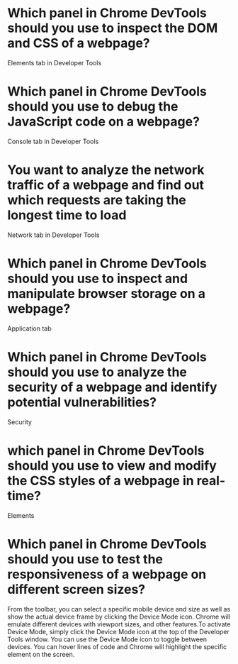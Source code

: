  # Which panel in Chrome DevTools should you use to inspect the DOM and CSS of a webpage?
 Elements tab in Developer Tools
 # Which panel in Chrome DevTools should you use to debug the JavaScript code on a webpage?
 Console tab in Developer Tools
 # You want to analyze the network traffic of a webpage and find out which requests are taking the longest time to load
 Network tab in Developer Tools
 # Which panel in Chrome DevTools should you use to inspect and manipulate browser storage on a webpage?
 Application tab
 # Which panel in Chrome DevTools should you use to analyze the security of a webpage and identify potential vulnerabilities?
 Security
 # which panel in Chrome DevTools should you use to view and modify the CSS styles of a webpage in real-time?
 Elements
 # Which panel in Chrome DevTools should you use to test the responsiveness of a webpage on different screen sizes?
 From the toolbar, you can select a specific mobile device and size as well as show the actual device frame by clicking the Device Mode  icon. Chrome will emulate different devices with viewport sizes, and other features.To activate Device Mode, simply click the Device Mode icon  at the top of the Developer Tools window. You can use the Device Mode icon to toggle between devices. You can hover lines of code and Chrome will highlight the specific element on the screen.
